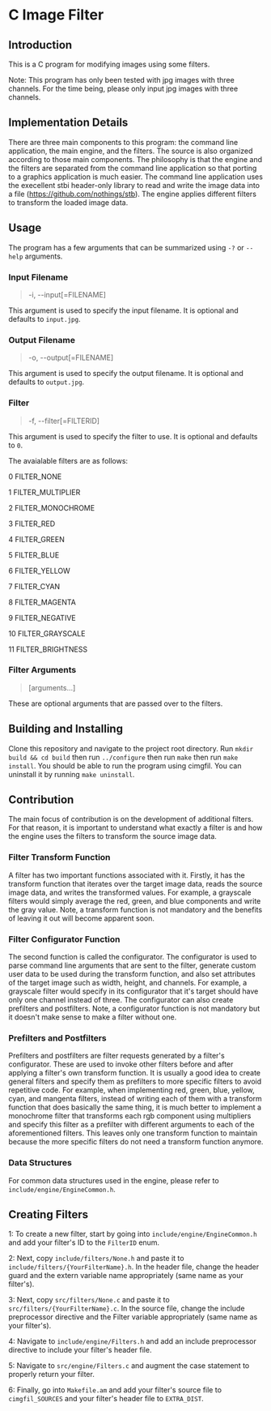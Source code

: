 # C Image Filter

## Introduction

This is a C program for modifying images using some filters.

Note: This program has only been tested with jpg images with three channels. For the time being, please only input jpg images with three channels.

## Implementation Details

There are three main components to this program: the command line application, the main engine, and the filters. The source is also organized according to those main components. The philosophy is that the engine and the filters are separated from the command line application so that porting to a graphics application is much easier. The command line application uses the execellent stbi header-only library to read and write the image data into a file (https://github.com/nothings/stb). The engine applies different filters to transform the loaded image data.

## Usage

The program has a few arguments that can be summarized using `-?` or `--help` arguments.

### Input Filename

> -i, --input[=FILENAME]

This argument is used to specify the input filename. It is optional and defaults to `input.jpg`.

### Output Filename

> -o, --output[=FILENAME]

This argument is used to specify the output filename. It is optional and defaults to `output.jpg`.

### Filter

> -f, --filter[=FILTERID]

This argument is used to specify the filter to use. It is optional and defaults to `0`.

The avaialable filters are as follows:

0   FILTER_NONE

1   FILTER_MULTIPLIER

2   FILTER_MONOCHROME

3   FILTER_RED

4   FILTER_GREEN

5   FILTER_BLUE

6   FILTER_YELLOW

7   FILTER_CYAN

8   FILTER_MAGENTA

9   FILTER_NEGATIVE

10  FILTER_GRAYSCALE

11  FILTER_BRIGHTNESS

### Filter Arguments

> [arguments...]

These are optional arguments that are passed over to the filters.

## Building and Installing

Clone this repository and navigate to the project root directory. Run `mkdir build && cd build` then run `../configure` then run `make` then run `make install`. You should be able to run the program using cimgfil. You can uninstall it by running `make uninstall`.

## Contribution

The main focus of contribution is on the development of additional filters. For that reason, it is important to understand what exactly a filter is and how the engine uses the filters to transform the source image data.

### Filter Transform Function

A filter has two important functions associated with it. Firstly, it has the transform function that iterates over the target image data, reads the source image data, and writes the transformed values. For example, a grayscale filters would simply average the red, green, and blue components and write the gray value. Note, a transform function is not mandatory and the benefits of leaving it out will become apparent soon.

### Filter Configurator Function

The second function is called the configurator. The configurator is used to parse command line arguments that are sent to the filter, generate custom user data to be used during the transform function, and also set attributes of the target image such as width, height, and channels. For example, a grayscale filter would specify in its configurator that it's target should have only one channel instead of three. The configurator can also create prefilters and postfilters. Note, a configurator function is not mandatory but it doesn't make sense to make a filter without one.

### Prefilters and Postfilters

Prefilters and postfilters are filter requests generated by a filter's configurator. These are used to invoke other filters before and after applying a filter's own transform function. It is usually a good idea to create general filters and specify them as prefilters to more specific filters to avoid repetitive code. For example, when implementing red, green, blue, yellow, cyan, and mangenta filters, instead of writing each of them with a transform function that does basically the same thing, it is much better to implement a monochrome filter that transforms each rgb component using multipliers and specify this filter as a prefilter with different arguments to each of the aforementioned filters. This leaves only one transform function to maintain because the more specific filters do not need a transform function anymore.

### Data Structures

For common data structures used in the engine, please refer to `include/engine/EngineCommon.h`.

## Creating Filters

1: To create a new filter, start by going into `include/engine/EngineCommon.h` and add your filter's ID to the `FilterID` enum.

2: Next, copy `include/filters/None.h` and paste it to `include/filters/{YourFilterName}.h`. In the header file, change the header guard and the extern variable name appropriately (same name as your filter's).

3: Next, copy `src/filters/None.c` and paste it to `src/filters/{YourFilterName}.c`. In the source file, change the include preprocessor directive and the Filter variable appropriately (same name as your filter's).

4: Navigate to `include/engine/Filters.h` and add an include preprocessor directive to include your filter's header file.

5: Navigate to `src/engine/Filters.c` and augment the case statement to properly return your filter.

6: Finally, go into `Makefile.am` and add your filter's source file to `cimgfil_SOURCES` and your filter's header file to `EXTRA_DIST`.